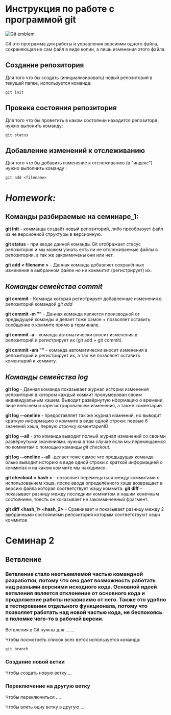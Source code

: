 # Инструкция по работе с программой git

![Git emblem](GIT.jpg)

Git это программа для работы и управления версиями одного файла, сохраняющая не сам файл в виде копии, а лишь изменения этого файла.  

## Создание репозитория

Для того что бы создать (инициализировать) новый репозиторий в текущей папке, используется команда:

    git init

## Провека состояния репозитория 

Для того что бы проветить в каком состоянии находится репозиторя нужно выпонить команду:

    git status
    
## Добавление изменений к отслеживанию
Для того что бы добавить изменение к отслеживанию (в "индекс") нужно выполнить команду :

    git add <filename>

# ***Homework:***
## Команды разбираемые на семинаре_1:
**git init** - комманда создаёт новый репозиторий, либо преобразует файл из не версионной структуры в версионную.
 
 **git status** - при вводе данной команды Git отображает стасус репозитория и мы можем узнать есть ли не отслеживаемые файлы в репозитории, а так же закоммичены они или нет.

**git add < filename >** - Данная команда добавляет сохранённые изменения в выбранном файле но не коммитит (регистрирует) их.

## *Команды семейства commit*

**git commit** - Команда которая регистрирует добавленные изменения в репозиторий командой *git add* 

**git commit -m ""** - Данная команда является производной от предыдущей команды и делает тоже самое + позволяет оставить сообщение о коммите прямо в терминале.

**git commit -a** - команда автоматически вносит изменения в репозиторий и регистрирует их (git add + git commit).

**git commit -am ""** - команда автоматически вносит изменения в репозиторий и регистрирует их, а так же позволяет оставить коментарий к коммиту.
## *Команды семейства log*
**git log** - Данная команда показывает журнал истории изменения репозитория в котором каждый коммит пронумерован своим индивидуальным хэшем. Выводит развёрнутую нформацию о времени, лице внёсшем и зарегистрировавшем изменения, а также коментарий.

**git log --oneline** - предоставляет так же журнал измнений, но выводит краткую информацию о коммите в виде одной строки: первые 6 значений хэша, первую строчку коментарияЮ

**git log --all** - это команда выводит полный журнал изменений со своими развёрнутыми значениями. нужна в том случае если мы перемещаемся по коммитам с помощью команды *git checkout*.

**git log --oneline --all** -делает тоже самое что предыдущая команда олько выводит историю в виде одной строки с краткой информацией о коммитах и на каком коммите мы находимся.

**git checkout < hash >** - позволяет перемещаться между коммитами с использованием хэша. после ввода определённого хэша возвращает в версию файла которая соответствует жэщу коммита.
**git diff** - показывает разницу между последним коммитом и нашим конечным состоянием, тоесть он коказывает не закоммиченный фрагмент.

**git diff <hash_1> <hash_2>** - Сравнивает и показывает разницу между 2 выбранными состояниями репозитория которым соответствуют хэши коммитов

# Семинар 2

 ## Ветвление

 ### Ветвление стало неотъемлемой частью командной разработки, потому что оно дает возможность работать над разными версиями исходного кода. Основной идеей ветвления является отклонение от основного кода и продолжение работы независимо от него. Также это удобно в тестировании отдельного функционала, потому что позволяет работать над новой частью кода, не беспокоясь о поломке чего-то в рабочей версии. 

Ветвления в Git нужны для .......

Чтобы посмотреть список всех веток используется команда:

    git branch

### Создание новой ветки

Чтобы создать новую ветку....

### Переключение на другую ветку

Чтобы переключиться ....

Чтобы влить одну ветку в другую ....
